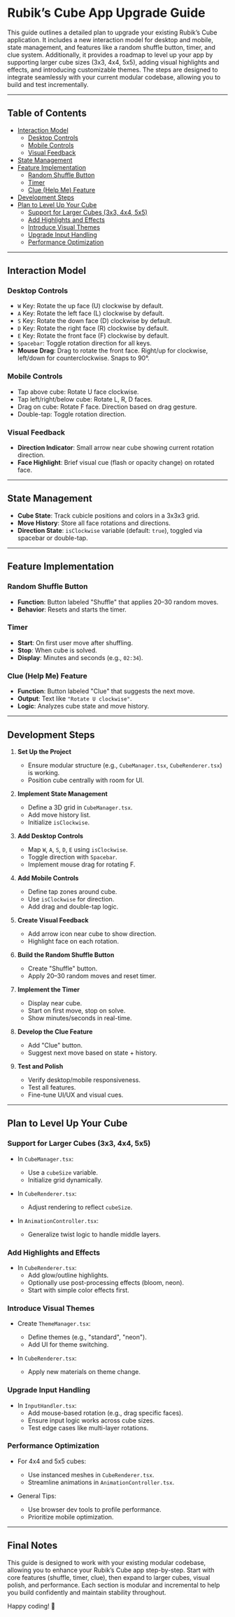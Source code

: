 # Rubik’s Cube App Upgrade Guide

This guide outlines a detailed plan to upgrade your existing Rubik’s Cube application. It includes a new interaction model for desktop and mobile, state management, and features like a random shuffle button, timer, and clue system. Additionally, it provides a roadmap to level up your app by supporting larger cube sizes (3x3, 4x4, 5x5), adding visual highlights and effects, and introducing customizable themes. The steps are designed to integrate seamlessly with your current modular codebase, allowing you to build and test incrementally.

---

## Table of Contents

- [Interaction Model](#interaction-model)  
  - [Desktop Controls](#desktop-controls)  
  - [Mobile Controls](#mobile-controls)  
  - [Visual Feedback](#visual-feedback)  
- [State Management](#state-management)  
- [Feature Implementation](#feature-implementation)  
  - [Random Shuffle Button](#random-shuffle-button)  
  - [Timer](#timer)  
  - [Clue (Help Me) Feature](#clue-help-me-feature)  
- [Development Steps](#development-steps)  
- [Plan to Level Up Your Cube](#plan-to-level-up-your-cube)  
  - [Support for Larger Cubes (3x3, 4x4, 5x5)](#support-for-larger-cubes-3x3-4x4-5x5)  
  - [Add Highlights and Effects](#add-highlights-and-effects)  
  - [Introduce Visual Themes](#introduce-visual-themes)  
  - [Upgrade Input Handling](#upgrade-input-handling)  
  - [Performance Optimization](#performance-optimization)  

---

## Interaction Model

### Desktop Controls

- `W` Key: Rotate the up face (U) clockwise by default.  
- `A` Key: Rotate the left face (L) clockwise by default.  
- `S` Key: Rotate the down face (D) clockwise by default.  
- `D` Key: Rotate the right face (R) clockwise by default.  
- `E` Key: Rotate the front face (F) clockwise by default.  
- `Spacebar`: Toggle rotation direction for all keys.  
- **Mouse Drag**: Drag to rotate the front face. Right/up for clockwise, left/down for counterclockwise. Snaps to 90°.

### Mobile Controls

- Tap above cube: Rotate U face clockwise.  
- Tap left/right/below cube: Rotate L, R, D faces.  
- Drag on cube: Rotate F face. Direction based on drag gesture.  
- Double-tap: Toggle rotation direction.

### Visual Feedback

- **Direction Indicator**: Small arrow near cube showing current rotation direction.  
- **Face Highlight**: Brief visual cue (flash or opacity change) on rotated face.

---

## State Management

- **Cube State**: Track cubicle positions and colors in a 3x3x3 grid.  
- **Move History**: Store all face rotations and directions.  
- **Direction State**: `isClockwise` variable (default: `true`), toggled via spacebar or double-tap.

---

## Feature Implementation

### Random Shuffle Button

- **Function**: Button labeled "Shuffle" that applies 20–30 random moves.  
- **Behavior**: Resets and starts the timer.

### Timer

- **Start**: On first user move after shuffling.  
- **Stop**: When cube is solved.  
- **Display**: Minutes and seconds (e.g., `02:34`).

### Clue (Help Me) Feature

- **Function**: Button labeled "Clue" that suggests the next move.  
- **Output**: Text like `"Rotate U clockwise"`.  
- **Logic**: Analyzes cube state and move history.

---

## Development Steps

1. **Set Up the Project**
   - Ensure modular structure (e.g., `CubeManager.tsx`, `CubeRenderer.tsx`) is working.
   - Position cube centrally with room for UI.

2. **Implement State Management**
   - Define a 3D grid in `CubeManager.tsx`.
   - Add move history list.
   - Initialize `isClockwise`.

3. **Add Desktop Controls**
   - Map `W`, `A`, `S`, `D`, `E` using `isClockwise`.
   - Toggle direction with `Spacebar`.
   - Implement mouse drag for rotating F.

4. **Add Mobile Controls**
   - Define tap zones around cube.
   - Use `isClockwise` for direction.
   - Add drag and double-tap logic.

5. **Create Visual Feedback**
   - Add arrow icon near cube to show direction.
   - Highlight face on each rotation.

6. **Build the Random Shuffle Button**
   - Create "Shuffle" button.
   - Apply 20–30 random moves and reset timer.

7. **Implement the Timer**
   - Display near cube.
   - Start on first move, stop on solve.
   - Show minutes/seconds in real-time.

8. **Develop the Clue Feature**
   - Add "Clue" button.
   - Suggest next move based on state + history.

9. **Test and Polish**
   - Verify desktop/mobile responsiveness.
   - Test all features.
   - Fine-tune UI/UX and visual cues.

---

## Plan to Level Up Your Cube

### Support for Larger Cubes (3x3, 4x4, 5x5)

- In `CubeManager.tsx`:  
  - Use a `cubeSize` variable.  
  - Initialize grid dynamically.

- In `CubeRenderer.tsx`:  
  - Adjust rendering to reflect `cubeSize`.

- In `AnimationController.tsx`:  
  - Generalize twist logic to handle middle layers.

### Add Highlights and Effects

- In `CubeRenderer.tsx`:  
  - Add glow/outline highlights.  
  - Optionally use post-processing effects (bloom, neon).  
  - Start with simple color effects first.

### Introduce Visual Themes

- Create `ThemeManager.tsx`:  
  - Define themes (e.g., "standard", "neon").  
  - Add UI for theme switching.

- In `CubeRenderer.tsx`:  
  - Apply new materials on theme change.

### Upgrade Input Handling

- In `InputHandler.tsx`:  
  - Add mouse-based rotation (e.g., drag specific faces).  
  - Ensure input logic works across cube sizes.  
  - Test edge cases like multi-layer rotations.

### Performance Optimization

- For 4x4 and 5x5 cubes:  
  - Use instanced meshes in `CubeRenderer.tsx`.  
  - Streamline animations in `AnimationController.tsx`.

- General Tips:  
  - Use browser dev tools to profile performance.  
  - Prioritize mobile optimization.

---

## Final Notes

This guide is designed to work with your existing modular codebase, allowing you to enhance your Rubik’s Cube app step-by-step. Start with core features (shuffle, timer, clue), then expand to larger cubes, visual polish, and performance. Each section is modular and incremental to help you build confidently and maintain stability throughout.

Happy coding! 🎉


